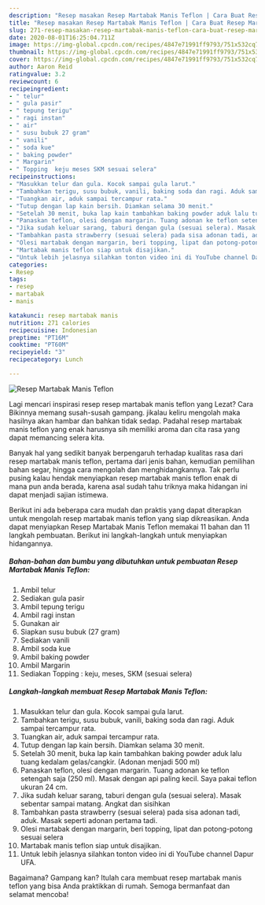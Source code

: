 ```yaml
---
description: "Resep masakan Resep Martabak Manis Teflon | Cara Buat Resep Martabak Manis Teflon Yang Enak Dan Mudah"
title: "Resep masakan Resep Martabak Manis Teflon | Cara Buat Resep Martabak Manis Teflon Yang Enak Dan Mudah"
slug: 271-resep-masakan-resep-martabak-manis-teflon-cara-buat-resep-martabak-manis-teflon-yang-enak-dan-mudah
date: 2020-08-01T16:25:04.711Z
image: https://img-global.cpcdn.com/recipes/4847e71991ff9793/751x532cq70/resep-martabak-manis-teflon-foto-resep-utama.jpg
thumbnail: https://img-global.cpcdn.com/recipes/4847e71991ff9793/751x532cq70/resep-martabak-manis-teflon-foto-resep-utama.jpg
cover: https://img-global.cpcdn.com/recipes/4847e71991ff9793/751x532cq70/resep-martabak-manis-teflon-foto-resep-utama.jpg
author: Aaron Reid
ratingvalue: 3.2
reviewcount: 6
recipeingredient:
- " telur"
- " gula pasir"
- " tepung terigu"
- " ragi instan"
- " air"
- " susu bubuk 27 gram"
- " vanili"
- " soda kue"
- " baking powder"
- " Margarin"
- " Topping  keju meses SKM sesuai selera"
recipeinstructions:
- "Masukkan telur dan gula. Kocok sampai gula larut."
- "Tambahkan terigu, susu bubuk, vanili, baking soda dan ragi. Aduk sampai tercampur rata."
- "Tuangkan air, aduk sampai tercampur rata."
- "Tutup dengan lap kain bersih. Diamkan selama 30 menit."
- "Setelah 30 menit, buka lap kain tambahkan baking powder aduk lalu tuang kedalam gelas/cangkir. (Adonan menjadi 500 ml)"
- "Panaskan teflon, olesi dengan margarin. Tuang adonan ke teflon setengah saja (250 ml). Masak dengan api paling kecil. Saya pakai teflon ukuran 24 cm."
- "Jika sudah keluar sarang, taburi dengan gula (sesuai selera). Masak sebentar sampai matang. Angkat dan sisihkan"
- "Tambahkan pasta strawberry (sesuai selera) pada sisa adonan tadi, aduk. Masak seperti adonan pertama tadi."
- "Olesi martabak dengan margarin, beri topping, lipat dan potong-potong sesuai selera"
- "Martabak manis teflon siap untuk disajikan."
- "Untuk lebih jelasnya silahkan tonton video ini di YouTube channel Dapur UFA."
categories:
- Resep
tags:
- resep
- martabak
- manis

katakunci: resep martabak manis 
nutrition: 271 calories
recipecuisine: Indonesian
preptime: "PT16M"
cooktime: "PT60M"
recipeyield: "3"
recipecategory: Lunch

---
```



![Resep Martabak Manis Teflon](https://img-global.cpcdn.com/recipes/4847e71991ff9793/751x532cq70/resep-martabak-manis-teflon-foto-resep-utama.jpg)

Lagi mencari inspirasi resep resep martabak manis teflon yang Lezat? Cara Bikinnya memang susah-susah gampang. jikalau keliru mengolah maka hasilnya akan hambar dan bahkan tidak sedap. Padahal resep martabak manis teflon yang enak harusnya sih memiliki aroma dan cita rasa yang dapat memancing selera kita.

Banyak hal yang sedikit banyak berpengaruh terhadap kualitas rasa dari resep martabak manis teflon, pertama dari jenis bahan, kemudian pemilihan bahan segar, hingga cara mengolah dan menghidangkannya. Tak perlu pusing kalau hendak menyiapkan resep martabak manis teflon enak di mana pun anda berada, karena asal sudah tahu triknya maka hidangan ini dapat menjadi sajian istimewa.




Berikut ini ada beberapa cara mudah dan praktis yang dapat diterapkan untuk mengolah resep martabak manis teflon yang siap dikreasikan. Anda dapat menyiapkan Resep Martabak Manis Teflon memakai 11 bahan dan 11 langkah pembuatan. Berikut ini langkah-langkah untuk menyiapkan hidangannya.

<!--inarticleads1-->

##### Bahan-bahan dan bumbu yang dibutuhkan untuk pembuatan Resep Martabak Manis Teflon:

1. Ambil  telur
1. Sediakan  gula pasir
1. Ambil  tepung terigu
1. Ambil  ragi instan
1. Gunakan  air
1. Siapkan  susu bubuk (27 gram)
1. Sediakan  vanili
1. Ambil  soda kue
1. Ambil  baking powder
1. Ambil  Margarin
1. Sediakan  Topping : keju, meses, SKM (sesuai selera)




<!--inarticleads2-->

##### Langkah-langkah membuat Resep Martabak Manis Teflon:

1. Masukkan telur dan gula. Kocok sampai gula larut.
1. Tambahkan terigu, susu bubuk, vanili, baking soda dan ragi. Aduk sampai tercampur rata.
1. Tuangkan air, aduk sampai tercampur rata.
1. Tutup dengan lap kain bersih. Diamkan selama 30 menit.
1. Setelah 30 menit, buka lap kain tambahkan baking powder aduk lalu tuang kedalam gelas/cangkir. (Adonan menjadi 500 ml)
1. Panaskan teflon, olesi dengan margarin. Tuang adonan ke teflon setengah saja (250 ml). Masak dengan api paling kecil. Saya pakai teflon ukuran 24 cm.
1. Jika sudah keluar sarang, taburi dengan gula (sesuai selera). Masak sebentar sampai matang. Angkat dan sisihkan
1. Tambahkan pasta strawberry (sesuai selera) pada sisa adonan tadi, aduk. Masak seperti adonan pertama tadi.
1. Olesi martabak dengan margarin, beri topping, lipat dan potong-potong sesuai selera
1. Martabak manis teflon siap untuk disajikan.
1. Untuk lebih jelasnya silahkan tonton video ini di YouTube channel Dapur UFA.




Bagaimana? Gampang kan? Itulah cara membuat resep martabak manis teflon yang bisa Anda praktikkan di rumah. Semoga bermanfaat dan selamat mencoba!
